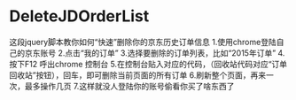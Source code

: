 # DeleteJDOrderList
这段jquery脚本教你如何“快速”删除你的京东历史订单信息
1.使用chrome登陆自己的京东账号
2.点击“我的订单”
3.选择要删除的订单列表，比如“2015年订单”
4.按下F12 呼出chrome 控制台
5.在控制台贴入对应的代码，（回收站代码对应“订单回收站”按钮），回车，即可删除当前页面的所有订单
6.刷新整个页面，再来一次，最多操作几页
7.这样就没人登陆你的账号偷看你买了啥东西了
